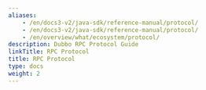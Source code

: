```yaml
---
aliases:
    - /en/docs3-v2/java-sdk/reference-manual/protocol/
    - /en/docs3-v2/java-sdk/reference-manual/protocol/
    - /en/overview/what/ecosystem/protocol/
description: Dubbo RPC Protocol Guide
linkTitle: RPC Protocol
title: RPC Protocol
type: docs
weight: 2
---
```


